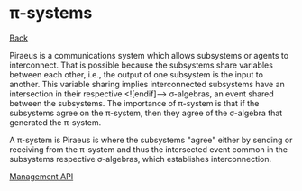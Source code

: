 ﻿ π-systems
 ===
[Back](MgmtApi.md)

Piraeus is a communications system which allows subsystems or agents to interconnect.  That is possible because the subsystems share variables between each other, i.e., the output of one subsystem is the input to another.  This variable sharing implies  interconnected subsystems have an intersection in their respective <![endif]--> σ-algebras, an event shared between the subsystems.  The importance of π-system is that if the subsystems agree on the π-system, then they agree of the  σ-algebra that generated the π-system.

A π-system is Piraeus is where the subsystems "agree" either by sending or receiving from the π-system and thus the intersected event common in the subsystems respective σ-algebras, which establishes interconnection.

[Management API](MgmtApi.md)

